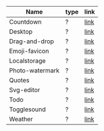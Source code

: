 | Name | type | link |
| --- | --- | --- |
| Countdown | ? | [link](docs/countdown) |
| Desktop | ? | [link](docs/desktop) |
| Drag-and-drop | ? | [link](docs/drag-and-drop) |
| Emoji-favicon | ? | [link](docs/emoji-favicon) |
| Localstorage | ? | [link](docs/localstorage) |
| Photo-watermark | ? | [link](docs/photo-watermark) |
| Quotes | ? | [link](docs/quotes) |
| Svg-editor | ? | [link](docs/svg-editor) |
| Todo | ? | [link](docs/todo) |
| Togglesound | ? | [link](docs/togglesound) |
| Weather | ? | [link](docs/weather) |
